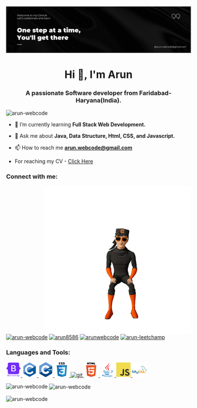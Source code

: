 ![logo](https://github.com/Arun-webcode/Arun-webcode/blob/main/githubheader.png)

<h1 align="center">Hi 👋, I'm Arun</h1>
<h3 align="center">A passionate Software developer from Faridabad-Haryana(India).</h3>

<p align="left"> <img src="https://komarev.com/ghpvc/?username=arun-webcode&label=Profile%20views&color=0e75b6&style=flat" alt="arun-webcode" /> </p>

- 🌱 I’m currently learning **Full Stack Web Development.**

- 💬 Ask me about **Java, Data Structure, Html, CSS, and Javascript.**

- 📫 How to reach me **arun.webcode@gmail.com**

- For reaching my CV - [Click Here](https://docs.google.com/document/d/1wsqXlXYkPv-KJn2rUo_QBl1PxkYFP5x1/edit)

<h3 align="left">Connect with me:</h3>
<img align="right" alt="coding" width="400" src="https://github.com/Arun-webcode/Arun-webcode/blob/main/clap_low_res-16462.gif?raw=true">
<p align="left">
<a href="https://codepen.io/arun-webcode" target="blank"><img align="center" src="https://raw.githubusercontent.com/rahuldkjain/github-profile-readme-generator/master/src/images/icons/Social/codepen.svg" alt="arun-webcode" height="30" width="40" /></a>
<a href="https://twitter.com/arun8586" target="blank"><img align="center" src="https://raw.githubusercontent.com/rahuldkjain/github-profile-readme-generator/master/src/images/icons/Social/twitter.svg" alt="arun8586" height="30" width="40" /></a>
<a href="https://linkedin.com/in/arunwebcode" target="blank"><img align="center" src="https://raw.githubusercontent.com/rahuldkjain/github-profile-readme-generator/master/src/images/icons/Social/linked-in-alt.svg" alt="arunwebcode" height="30" width="40" /></a>
<a href="https://www.leetcode.com/arun-leetchamp" target="blank"><img align="center" src="https://raw.githubusercontent.com/rahuldkjain/github-profile-readme-generator/master/src/images/icons/Social/leet-code.svg" alt="arun-leetchamp" height="30" width="40" /></a>
</p>

<h3 align="left">Languages and Tools:</h3>
<p align="left"> <a href="https://getbootstrap.com" target="_blank" rel="noreferrer"> <img src="https://raw.githubusercontent.com/devicons/devicon/master/icons/bootstrap/bootstrap-plain-wordmark.svg" alt="bootstrap" width="40" height="40"/> </a> <a href="https://www.cprogramming.com/" target="_blank" rel="noreferrer"> <img src="https://raw.githubusercontent.com/devicons/devicon/master/icons/c/c-original.svg" alt="c" width="40" height="40"/> </a> <a href="https://www.w3schools.com/cpp/" target="_blank" rel="noreferrer"> <img src="https://raw.githubusercontent.com/devicons/devicon/master/icons/cplusplus/cplusplus-original.svg" alt="cplusplus" width="40" height="40"/> </a> <a href="https://www.w3schools.com/css/" target="_blank" rel="noreferrer"> <img src="https://raw.githubusercontent.com/devicons/devicon/master/icons/css3/css3-original-wordmark.svg" alt="css3" width="40" height="40"/> </a> <a href="https://git-scm.com/" target="_blank" rel="noreferrer"> <img src="https://www.vectorlogo.zone/logos/git-scm/git-scm-icon.svg" alt="git" width="40" height="40"/> </a> <a href="https://www.w3.org/html/" target="_blank" rel="noreferrer"> <img src="https://raw.githubusercontent.com/devicons/devicon/master/icons/html5/html5-original-wordmark.svg" alt="html5" width="40" height="40"/> </a> <a href="https://www.java.com" target="_blank" rel="noreferrer"> <img src="https://raw.githubusercontent.com/devicons/devicon/master/icons/java/java-original.svg" alt="java" width="40" height="40"/> </a> <a href="https://developer.mozilla.org/en-US/docs/Web/JavaScript" target="_blank" rel="noreferrer"> <img src="https://raw.githubusercontent.com/devicons/devicon/master/icons/javascript/javascript-original.svg" alt="javascript" width="40" height="40"/> </a> <a href="https://www.mysql.com/" target="_blank" rel="noreferrer"> <img src="https://raw.githubusercontent.com/devicons/devicon/master/icons/mysql/mysql-original-wordmark.svg" alt="mysql" width="40" height="40"/> </a> </p>

<p><img align="left" src="https://github-readme-stats.vercel.app/api/top-langs?username=arun-webcode&show_icons=true&locale=en&layout=compact" alt="arun-webcode" /></p>

<p>&nbsp;<img align="center" src="https://github-readme-stats.vercel.app/api?username=arun-webcode&show_icons=true&locale=en" alt="arun-webcode" /></p>

<p><img align="center" src="https://github-readme-streak-stats.herokuapp.com/?user=arun-webcode&" alt="arun-webcode" /></p>
